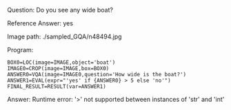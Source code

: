 Question: Do you see any wide boat?

Reference Answer: yes

Image path: ./sampled_GQA/n48494.jpg

Program:

```
BOX0=LOC(image=IMAGE,object='boat')
IMAGE0=CROP(image=IMAGE,box=BOX0)
ANSWER0=VQA(image=IMAGE0,question='How wide is the boat?')
ANSWER1=EVAL(expr="'yes' if {ANSWER0} > 5 else 'no'")
FINAL_RESULT=RESULT(var=ANSWER1)
```
Answer: Runtime error: '>' not supported between instances of 'str' and 'int'

